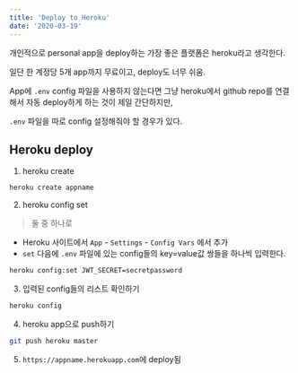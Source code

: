 ```yaml
---
title: 'Deploy to Heroku'
date: '2020-03-19'
---
```


개인적으로 personal app을 deploy하는 가장 좋은 플랫폼은 heroku라고 생각한다.

일단 한 계정당 5개 app까지 무료이고, deploy도 너무 쉬움.

App에 `.env` config 파일을 사용하지 않는다면 그냥 heroku에서 github repo를 연결해서 자동 deploy하게 하는 것이 제일 간단하지만,

`.env` 파일을 따로 config 설정해줘야 할 경우가 있다.

## Heroku deploy

1. heroku create

```bash
heroku create appname
```

2. heroku config set

> 둘 중 하나로

- Heroku 사이트에서 `App` - `Settings` - `Config Vars` 에서 추가
- `set` 다음에 `.env` 파일에 있는 config들의 key=value값 쌍들을 하나씩 입력한다.

```bash
heroku config:set JWT_SECRET=secretpassword
```

3. 입력된 config들의 리스트 확인하기

```bash
heroku config
```

4. heroku app으로 push하기

```bash
git push heroku master
```

5. `https://appname.herokuapp.com`에 deploy됨
